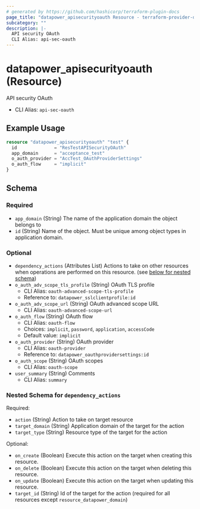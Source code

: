 ```yaml
---
# generated by https://github.com/hashicorp/terraform-plugin-docs
page_title: "datapower_apisecurityoauth Resource - terraform-provider-datapower"
subcategory: ""
description: |-
  API security OAuth
  CLI Alias: api-sec-oauth
---
```


# datapower_apisecurityoauth (Resource)

API security OAuth
  - CLI Alias: `api-sec-oauth`

## Example Usage

```terraform
resource "datapower_apisecurityoauth" "test" {
  id              = "ResTestAPISecurityOAuth"
  app_domain      = "acceptance_test"
  o_auth_provider = "AccTest_OAuthProviderSettings"
  o_auth_flow     = "implicit"
}
```

<!-- schema generated by tfplugindocs -->
## Schema

### Required

- `app_domain` (String) The name of the application domain the object belongs to
- `id` (String) Name of the object. Must be unique among object types in application domain.

### Optional

- `dependency_actions` (Attributes List) Actions to take on other resources when operations are performed on this resource. (see [below for nested schema](#nestedatt--dependency_actions))
- `o_auth_adv_scope_tls_profile` (String) OAuth TLS profile
  - CLI Alias: `oauth-advanced-scope-tls-profile`
  - Reference to: `datapower_sslclientprofile:id`
- `o_auth_adv_scope_url` (String) OAuth advanced scope URL
  - CLI Alias: `oauth-advanced-scope-url`
- `o_auth_flow` (String) OAuth flow
  - CLI Alias: `oauth-flow`
  - Choices: `implicit`, `password`, `application`, `accessCode`
  - Default value: `implicit`
- `o_auth_provider` (String) OAuth provider
  - CLI Alias: `oauth-provider`
  - Reference to: `datapower_oauthprovidersettings:id`
- `o_auth_scope` (String) OAuth scopes
  - CLI Alias: `oauth-scope`
- `user_summary` (String) Comments
  - CLI Alias: `summary`

<a id="nestedatt--dependency_actions"></a>
### Nested Schema for `dependency_actions`

Required:

- `action` (String) Action to take on target resource
- `target_domain` (String) Application domain of the target for the action
- `target_type` (String) Resource type of the target for the action

Optional:

- `on_create` (Boolean) Execute this action on the target when creating this resource.
- `on_delete` (Boolean) Execute this action on the target when deleting this resource.
- `on_update` (Boolean) Execute this action on the target when updating this resource.
- `target_id` (String) Id of the target for the action (required for all resources except `resource_datapower_domain`)
